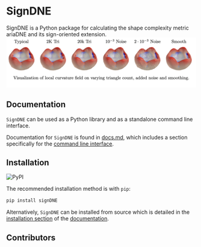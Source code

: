 # SignDNE
SignDNE is a Python package for calculating the shape complexity metric ariaDNE and its sign-oriented extension.
![Alt text](teeth-demo.png)
## Documentation
`SignDNE` can be used as a Python library and as a standalone command line interface.

Documentation for `SignDNE` is found in [docs.md](https://github.com/frisbro303/signDNE_Python/blob/main/docs.md), which includes a section specifically for the [command line interface](https://github.com/frisbro303/signDNE_Python/blob/main/docs.md#command-line-interface).

## Installation
![PyPI](https://img.shields.io/pypi/v/signDNE)

The recommended installation method is with `pip`:
```bash
pip install signDNE
```
Alternatively, `SignDNE` can be installed from source which is detailed in the [installation section](https://github.com/frisbro303/signDNE_Python/blob/main/docs.md#installation) of the [documentation](
https://github.com/frisbro303/signDNE_Python/blob/main/docs.md).

## Contributors 

